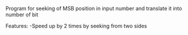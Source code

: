 Program for seeking of MSB position in input number and translate it into number of bit

Features:
-Speed up by 2 times by seeking from two sides
